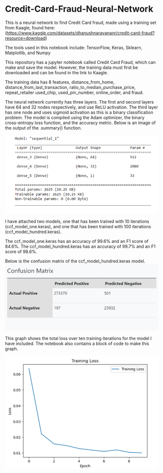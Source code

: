 # Credit-Card-Fraud-Neural-Network
This is a neural network to find Credit Card fraud, made using a training set from Kaagle, found here: (https://www.kaggle.com/datasets/dhanushnarayananr/credit-card-fraud?resource=download)

The tools used in this notebook include: TensorFlow, Keras, Sklearn, Matplotlib, and Numpy

This repository has a jupyter notebook called Credit Card Fraud, which can make and save the model. However, the training data must first be downloaded and can be found in the link to Kaagle.

The training data has 8 features, distance_from_home, distance_from_last_transaction, ratio_to_median_purchase_price, repeat_retailer	used_chip, used_pin_number, online_order, and fraud.

The neural network currently has three layers. The first and second layers have 64 and 32 nodes respectively, and use ReLU activation. The third layer has one node and uses sigmoid activation as this is a binary classification problem. The model is compiled using the Adam optimizer, the binary cross-entropy loss function, and the accuracy metric. Below is an image of the output of the .summary() function.

![alt text](https://github.com/RevanthKrishna2004/Credit-Card-Fraud-Neural-Network/blob/main/summary.png?raw=true)



I have attached two models, one that has been trained with 10 iterations (ccf_model_one.keras), and one that has been trained with 100 iterations (ccf_model_hundred.keras).

The ccf_model_one.keras has an accuracy of 99.6% and an F1 score of 84.6%.
The ccf_model_hundred.keras has an accuracy of 99.7% and an F1 score of 98.6%.

Below is the confusion matrix of the ccf_model_hundred.keras model.
![alt text](https://github.com/RevanthKrishna2004/Credit-Card-Fraud-Neural-Network/blob/main/table-chart.png?raw=true)

This graph shows the total loss over ten training iterations for the model I have included. The notebook also contains a block of code to make this graph.

![alt text](https://github.com/RevanthKrishna2004/Credit-Card-Fraud-Neural-Network/blob/main/graph.png?raw=true)
